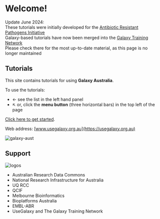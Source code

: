 # Welcome!

<ss> Update June 2024: </ss>
<br>
<ss>These tutorials were initially developed for the [Antibiotic Resistant Pathogens Initiative](https://bioplatforms.com/projects/sepsis/) </ss>
<br>
<ss>
Galaxy-based tutorials have now been merged into the [Galaxy Training Network](https://training.galaxyproject.org/training-material/) </ss>
<br>
<ss> Please check there for the most up-to-date material, as this page is no longer maintained </ss>


## Tutorials

This site contains tutorials for using **Galaxy Australia**.

To use the tutorials:

* &#8592; see the list in the left hand panel
* &#8598; or, click the **menu button** (three horizontal bars) in the top left of the page

[Click here to get started](modules/galaxy/index.md).

Web address: [www.usegalaxy.org.au](https://usegalaxy.org.au)

![galaxy-aust](galaxy-aust.png)

## Support

![logos](images/logos.png)

* Australian Research Data Commons
* National Research Infrastructure for Australia
* UQ RCC
* QCIF
* Melbourne Bioinformatics
* Bioplatforms Australia
* EMBL-ABR
* UseGalaxy and The Galaxy Training Network
